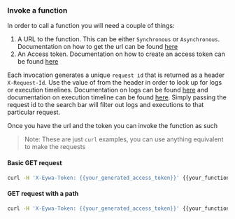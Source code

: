 ### Invoke a function

In order to call a function you will need a couple of things:
1. A URL to the function. This can be either `Synchronous` or `Asynchronous`. Documentation on how to get the url can be found [here](/docs/invocation-urls)
2. An Access token. Documentation on how to create an access token can be found [here](/docs/access_tokens/create)

Each invocation generates a unique `request id` that is returned as a header `X-Request-Id`. Use the value of from the header in order to look up for logs or execution timelines. Documentation on logs can be found [here](/docs/logs/overview) and documentation on execution timeline can be found [here](/docs/executions/overview). Simply passing the request id to the search bar will filter out logs and executions to that particular request.

Once you have the url and the token you can invoke the function as such
> Note: These are just `curl` examples, you can use anything equivalent to make the requests

#### Basic GET request
```bash
curl -H 'X-Eywa-Token: {{your_generated_access_token}}' {{your_function_url}}
```

#### GET request with a path
```bash
curl -H 'X-Eywa-Token: {{your_generated_access_token}}' {{your_function_url}}/some/path/that/my/function/can/handle
```